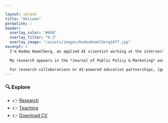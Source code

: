 ```yaml
---

layout: splash
title: "Welcome"
permalink: /
header:
  overlay_color: "#000"
  overlay_filter: "0.3"
  overlay_image: "/assets/images/KedmaHamelberg1077.jpg"
excerpt: >
  I'm Kedma Hamelberg, an applied AI scientist working at the intersection of marketing, business, and society. AI is both my method and object of research: methodologically, I apply NLP, machine learning, deep learning, and AI agents to analyze public discourse; conceptually, I examine how AI technologies reshape consumer behavior, business strategy, and societal norms.

  My research appears in the *Journal of Public Policy & Marketing* and is presented at top conferences such as EMAC and AMS. I teach Digital Marketing & Analytics and Applied AI for Marketing to diverse master’s cohorts in Business Administration.

  For research collaborations or AI-powered education partnerships, [get in touch](mailto:kedma@hamelberg-ai.com).
---
```


### 🔍 Explore

- 👉 [Research](/research/)
- 👉 [Teaching](/teaching/)
- 👉 [Download CV](/cv/)
